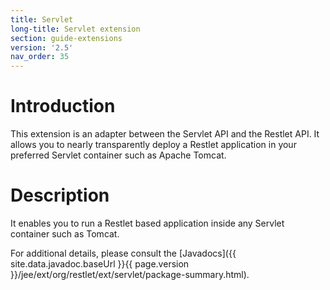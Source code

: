```yaml
---
title: Servlet
long-title: Servlet extension
section: guide-extensions
version: '2.5'
nav_order: 35
---
```

# Introduction

This extension is an adapter between the Servlet API and the Restlet
API. It allows you to nearly transparently deploy a Restlet application
in your preferred Servlet container such as Apache Tomcat.

# Description

It enables you to run a Restlet based application inside any Servlet
container such as Tomcat.

For additional details, please consult the
[Javadocs]({{ site.data.javadoc.baseUrl }}{{ page.version }}/jee/ext/org/restlet/ext/servlet/package-summary.html).
